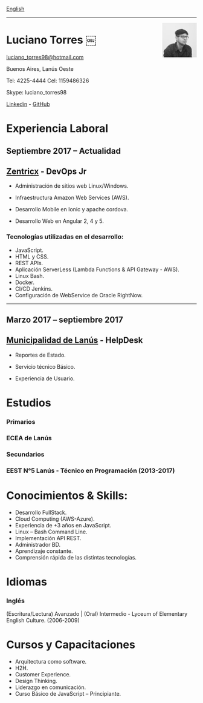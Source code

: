 <a href="https://luchotxrres.github.io/cv/" class="btn btn-github"><span class="icon"></span>English</a>

---

<img alt="profile" width="18%" src="profile.jpeg" align="right"/>

# Luciano Torres ￼ 

luciano_torres98@hotmail.com

Buenos Aires, Lanús Oeste

Tel: 4225-4444 Cel: 1159486326

Skype: luciano_torres98

[Linkedin] - [GitHub]

# Experiencia Laboral 

## **Septiembre 2017 – Actualidad**  

## [Zentricx] -  DevOps Jr

* Administración de sitios web Linux/Windows. 

* Infraestructura Amazon Web Services (AWS). 

* Desarrollo Mobile en Ionic y apache cordova. 

* Desarrollo Web en Angular 2, 4 y 5. 

### Tecnologías utilizadas en el desarrollo: 

* JavaScript. 
* HTML y CSS.
* REST APIs.
* Aplicación ServerLess (Lambda Functions & API Gateway - AWS). 
* Linux Bash. 
* Docker.
* CI/CD Jenkins.
* Configuración de WebService de Oracle RightNow. 

---

## **Marzo 2017 – septiembre 2017** 

## [Municipalidad de Lanús] - HelpDesk  

* Reportes de Estado. 

* Servicio técnico Básico. 

* Experiencia de Usuario. 


# Estudios 

### **Primarios** 

### ECEA de Lanús 

### **Secundarios** 

### EEST N°5 Lanús - Técnico en Programación (2013-2017)

# Conocimientos & Skills: 

* Desarrollo FullStack.
* Cloud Computing (AWS-Azure).
* Experiencia de +3 años en JavaScript. 
* Linux – Bash Command Line. 
* Implementación API REST. 
* Administrador BD. 
* Aprendizaje constante. 
* Comprensión rápida de las distintas tecnologías. 

# Idiomas 

### **Inglés**
(Escritura/Lectura) Avanzado | (Oral) Intermedio - Lyceum of Elementary English Culture. (2006-2009) 

# Cursos y Capacitaciones 

* Arquitectura como software. 
* H2H. 
* Customer Experience. 
* Design Thinking.
* Liderazgo en comunicación. 
* Curso Básico de JavaScript – Principiante. 


[Linkedin]: https://ar.linkedin.com/in/ltorres/
[Zentricx]: http://www.zentricx.com
[Municipalidad de Lanús]: http://www.lanus.gob.ar/
[GitHub]: https://github.com/luchotxrres